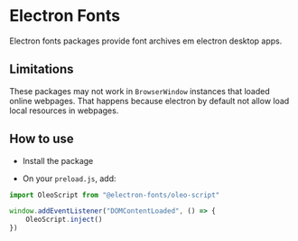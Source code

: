 # Electron Fonts

Electron fonts packages provide font archives em electron desktop apps.

## Limitations

These packages may not work in `BrowserWindow` instances that loaded online webpages. That happens because electron by default not allow load local resources in webpages.

## How to use

* Install the package

* On your `preload.js`, add:

```ts
import OleoScript from "@electron-fonts/oleo-script"

window.addEventListener("DOMContentLoaded", () => {
    OleoScript.inject()
})
```